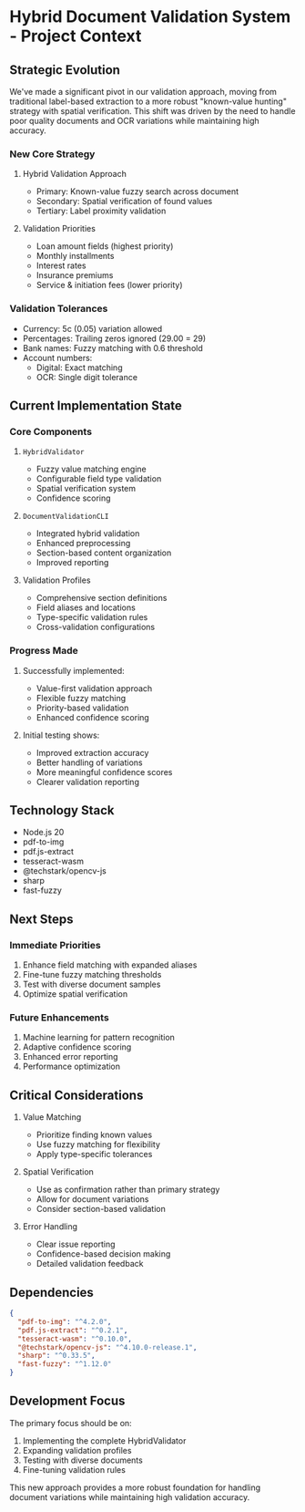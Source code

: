 # Hybrid Document Validation System - Project Context

## Strategic Evolution
We've made a significant pivot in our validation approach, moving from traditional label-based extraction to a more robust "known-value hunting" strategy with spatial verification. This shift was driven by the need to handle poor quality documents and OCR variations while maintaining high accuracy.

### New Core Strategy
1. Hybrid Validation Approach
   - Primary: Known-value fuzzy search across document
   - Secondary: Spatial verification of found values
   - Tertiary: Label proximity validation

2. Validation Priorities
   - Loan amount fields (highest priority)
   - Monthly installments
   - Interest rates
   - Insurance premiums
   - Service & initiation fees (lower priority)

### Validation Tolerances
- Currency: 5c (0.05) variation allowed
- Percentages: Trailing zeros ignored (29.00 = 29)
- Bank names: Fuzzy matching with 0.6 threshold
- Account numbers:
  - Digital: Exact matching
  - OCR: Single digit tolerance

## Current Implementation State
### Core Components
1. `HybridValidator`
   - Fuzzy value matching engine
   - Configurable field type validation
   - Spatial verification system
   - Confidence scoring

2. `DocumentValidationCLI`
   - Integrated hybrid validation
   - Enhanced preprocessing
   - Section-based content organization
   - Improved reporting

3. Validation Profiles
   - Comprehensive section definitions
   - Field aliases and locations
   - Type-specific validation rules
   - Cross-validation configurations

### Progress Made
1. Successfully implemented:
   - Value-first validation approach
   - Flexible fuzzy matching
   - Priority-based validation
   - Enhanced confidence scoring

2. Initial testing shows:
   - Improved extraction accuracy
   - Better handling of variations
   - More meaningful confidence scores
   - Clearer validation reporting

## Technology Stack
- Node.js 20
- pdf-to-img
- pdf.js-extract 
- tesseract-wasm
- @techstark/opencv-js
- sharp
- fast-fuzzy

## Next Steps
### Immediate Priorities
1. Enhance field matching with expanded aliases
2. Fine-tune fuzzy matching thresholds
3. Test with diverse document samples
4. Optimize spatial verification

### Future Enhancements
1. Machine learning for pattern recognition
2. Adaptive confidence scoring
3. Enhanced error reporting
4. Performance optimization

## Critical Considerations
1. Value Matching
   - Prioritize finding known values
   - Use fuzzy matching for flexibility
   - Apply type-specific tolerances

2. Spatial Verification
   - Use as confirmation rather than primary strategy
   - Allow for document variations
   - Consider section-based validation

3. Error Handling
   - Clear issue reporting
   - Confidence-based decision making
   - Detailed validation feedback

## Dependencies
```json
{
  "pdf-to-img": "^4.2.0",
  "pdf.js-extract": "^0.2.1", 
  "tesseract-wasm": "^0.10.0",
  "@techstark/opencv-js": "^4.10.0-release.1",
  "sharp": "^0.33.5",
  "fast-fuzzy": "^1.12.0"
}
```

## Development Focus
The primary focus should be on:
1. Implementing the complete HybridValidator
2. Expanding validation profiles
3. Testing with diverse documents
4. Fine-tuning validation rules

This new approach provides a more robust foundation for handling document variations while maintaining high validation accuracy.